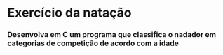 # Exercício da natação
### Desenvolva em C um programa que classifica o nadador em categorias de competição de acordo com a idade